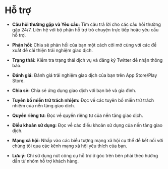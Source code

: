 # **Hỗ trợ**

- **Câu hỏi thường gặp và Yêu cầu:** Tìm câu trả lời cho các câu hỏi thường gặp 24/7. Liên hệ với bộ phận hỗ trợ trò chuyện trực tiếp hoặc yêu cầu hỗ trợ.
- **Phản hồi:** Chia sẻ phản hồi của bạn một cách cởi mở cùng với các đề xuất để cải thiện trải nghiệm giao dịch.
- **Trạng thái:** Kiểm tra trạng thái dịch vụ và đăng ký Twitter để nhận thông báo.
- **Đánh giá:** Đánh giá trải nghiệm giao dịch của bạn trên App Store/Play Store.
- **Chia sẻ:** Chia sẻ ứng dụng giao dịch với bạn bè và gia đình.
- **Tuyên bố miễn trừ trách nhiệm:** Đọc về các tuyên bố miễn trừ trách nhiệm của nền tảng giao dịch.
- **Quyền riêng tư:** Đọc về quyền riêng tư của nền tảng giao dịch.
- **Điều khoản sử dụng:** Đọc về các điều khoản sử dụng của nền tảng giao dịch.
- **Mạng xã hội:** Nhấp vào các biểu tượng mạng xã hội cụ thể để kết nối với chúng tôi qua các kênh mạng xã hội yêu thích của bạn.

- **Lưu ý:** Chỉ sử dụng nút công cụ hỗ trợ ở góc trên bên phải theo hướng dẫn từ nhóm hỗ trợ khách hàng.

